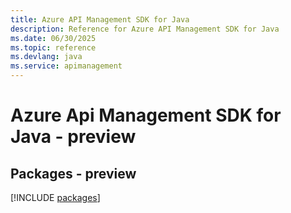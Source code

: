 ```yaml
---
title: Azure API Management SDK for Java
description: Reference for Azure API Management SDK for Java
ms.date: 06/30/2025
ms.topic: reference
ms.devlang: java
ms.service: apimanagement
---
```

# Azure Api Management SDK for Java - preview
## Packages - preview
[!INCLUDE [packages](api-management-index.md)]